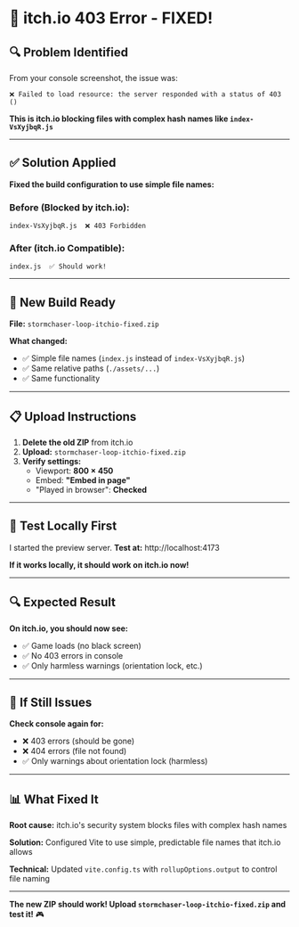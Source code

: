 # 🎯 **itch.io 403 Error - FIXED!**

## 🔍 **Problem Identified**

From your console screenshot, the issue was:
```
❌ Failed to load resource: the server responded with a status of 403 ()
```

**This is itch.io blocking files with complex hash names like `index-VsXyjbqR.js`**

---

## ✅ **Solution Applied**

**Fixed the build configuration to use simple file names:**

### Before (Blocked by itch.io):
```
index-VsXyjbqR.js  ❌ 403 Forbidden
```

### After (itch.io Compatible):
```
index.js  ✅ Should work!
```

---

## 🚀 **New Build Ready**

**File:** `stormchaser-loop-itchio-fixed.zip`

**What changed:**
- ✅ Simple file names (`index.js` instead of `index-VsXyjbqR.js`)
- ✅ Same relative paths (`./assets/...`)
- ✅ Same functionality

---

## 📋 **Upload Instructions**

1. **Delete the old ZIP** from itch.io
2. **Upload:** `stormchaser-loop-itchio-fixed.zip`
3. **Verify settings:**
   - Viewport: **800 × 450**
   - Embed: **"Embed in page"**
   - "Played in browser": **Checked**

---

## 🧪 **Test Locally First**

I started the preview server. **Test at:** http://localhost:4173

**If it works locally, it should work on itch.io now!**

---

## 🔍 **Expected Result**

**On itch.io, you should now see:**
- ✅ Game loads (no black screen)
- ✅ No 403 errors in console
- ✅ Only harmless warnings (orientation lock, etc.)

---

## 🚨 **If Still Issues**

**Check console again for:**
- ❌ 403 errors (should be gone)
- ❌ 404 errors (file not found)
- ✅ Only warnings about orientation lock (harmless)

---

## 📊 **What Fixed It**

**Root cause:** itch.io's security system blocks files with complex hash names

**Solution:** Configured Vite to use simple, predictable file names that itch.io allows

**Technical:** Updated `vite.config.ts` with `rollupOptions.output` to control file naming

---

**The new ZIP should work! Upload `stormchaser-loop-itchio-fixed.zip` and test it!** 🎮

